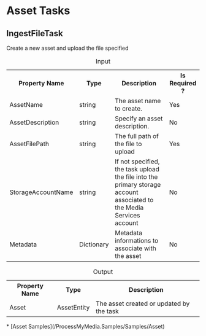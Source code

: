﻿# Asset Tasks
 
## IngestFileTask

Create a new asset and upload the file specified

<table>
 <caption>Input</caption>
 <tr>
  <th>Property Name</th>
  <th>Type</th>
  <th>Description</th>
  <th>Is Required ?</th>
 </tr>
 <tr>
  <td>AssetName</td>
  <td>string</td>
  <td>The asset name to create.</td>
  <td>Yes</td>
 </tr>
 <tr>
  <td>AssetDescription</td>
  <td>string</td>
  <td>Specify an asset description.</td>
  <td>No</td>
 </tr>
 <tr>
  <td>AssetFilePath</td>
  <td>string</td>
  <td>The full path of the file to upload</td>
  <td>Yes</td>
 </tr>
 <tr>
  <td>StorageAccountName</td>
  <td>string</td>
  <td>If not specified, the task upload the file into the primary storage account associated to the Media Services account</td>
  <td>No</td>
 </tr>
 <tr>
  <td>Metadata</td>
  <td>Dictionary</td>
  <td>Metadata informations to associate with the asset</td>
  <td>No</td>
 </tr>
</table>

<table>
 <caption>Output</caption>
 <tr>
  <th>Property Name</th>
  <th>Type</th>
  <th>Description</th>
 </tr>
 <tr>
  <td>Asset</td>
  <td>AssetEntity</td>
  <td>The asset created or updated by the task</td>
 </tr>
</table>
* [Asset Samples](/ProcessMyMedia.Samples/Samples/Asset)
